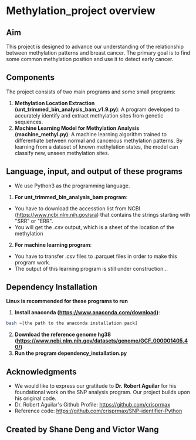 # Methylation_project overview

## Aim
This project is designed to advance our understanding of the relationship between methylation patterns and breast cancer. The primary goal is to find some common methylation position and use it to detect early cancer.

## Components
The project consists of two main programs and some small programs:
1. **Methylation Location Extraction (unt_trimmed_bin_analysis_bam_v1.9.py)**: A program developed to accurately identify and extract methylation sites from genetic sequences. 
2. **Machine Learning Model for Methylation Analysis (machine_methyl.py)**: A  machine learning algorithm trained to differentiate between normal and cancerous methylation patterns. By learning from a dataset of known methylation states, the model can classify new, unseen methylation sites.

## Language, input, and output of these programs
- We use Python3 as the programming language.
1. **For unt_trimmed_bin_analysis_bam program**:
- You have to download the accesstion list from NCBI (https://www.ncbi.nlm.nih.gov/sra) that contains the strings starting with "SRR" or "ERR".
- You will get the .csv output, which is a sheet of the location of the methylation
2. **For machine learning program**:
- You have to transfer .csv files to .parquet files in order to make this program work.
- The output of this learning program is still under construction...

## Dependency Installation
**Linux is recommended for these programs to run**
1. **Install anaconda (https://www.anaconda.com/download)**:
```bash
bash ~[the path to the anaconda installation pack]
```
2. **Download the reference genome hg38 (https://www.ncbi.nlm.nih.gov/datasets/genome/GCF_000001405.40/)**
3. **Run the program dependency_installation.py**

## Acknowledgments
- We would like to express our gratitude to **Dr. Robert Aguilar** for his foundational work on the SNP analysis program. Our project builds upon his original code.
- Dr. Robert Aguilar's Github Profile: https://github.com/crisprmax
- Reference code: https://github.com/crisprmax/SNP-identifier-Python

## Created by Shane Deng and Victor Wang

